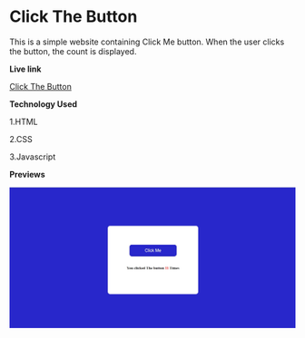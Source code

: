 # Click The Button

This is a simple  website containing Click Me button. When the user clicks the button, the count is displayed.


**Live link**

[Click The Button](https://click-the-button-js.netlify.app/)

**Technology  Used**

1.HTML

2.CSS

3.Javascript



**Previews**



![screenshot](./Image/Screenshot.jpg)
